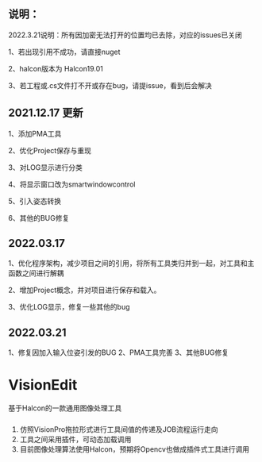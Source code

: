 ## 说明：
2022.3.21说明：所有因加密无法打开的位置均已去除，对应的issues已关闭

1、若出现引用不成功，请直接nuget

2、halcon版本为 Halcon19.01

3、若工程或.cs文件打不开或存在bug，请提issue，看到后会解决

## 2021.12.17 更新
1、添加PMA工具

2、优化Project保存与重现

3、对LOG显示进行分类

4、将显示窗口改为smartwindowcontrol

5、引入姿态转换

6、其他的BUG修复

## 2022.03.17 
1、优化程序架构，减少项目之间的引用，将所有工具类归并到一起，对工具和主函数之间进行解耦

2、增加Project概念，并对项目进行保存和载入。

3、优化LOG显示，修复一些其他的bug

## 2022.03.21 
1、修复因加入输入位姿引发的BUG
2、PMA工具完善
3、其他BUG修复

# VisionEdit
基于Halcon的一款通用图像处理工具
###
1. 仿照VisionPro拖拉形式进行工具间值的传递及JOB流程运行走向
2. 工具之间采用插件，可动态加载调用
3. 目前图像处理算法使用Halcon，预期将Opencv也做成插件式工具进行调用
